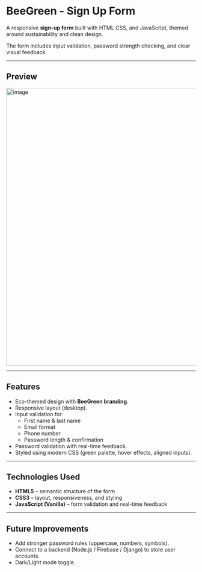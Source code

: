# BeeGreen - Sign Up Form

A responsive **sign-up form** built with HTML CSS, and JavaScript, themed around sustainability and clean design.  

The form includes input validation, password strength checking, and clear visual feedback.

---

## Preview

<img width="1440" height="738" alt="image" src="https://github.com/user-attachments/assets/3b890609-96c8-46c9-bc1b-c78777d357a5" />

---

## Features

- Eco-themed design with **BeeGreen branding**.  
- Responsive layout (desktop).  
- Input validation for:
  - First name & last name
  - Email format
  - Phone number
  - Password length & confirmation
- Password validation with real-time feedback.  
- Styled using modern CSS (green palette, hover effects, aligned inputs).  

---

## Technologies Used

- **HTML5** – semantic structure of the form  
- **CSS3** – layout, responsiveness, and styling  
- **JavaScript (Vanilla)** – form validation and real-time feedback  

---

## Future Improvements

- Add stronger password rules (uppercase, numbers, symbols).
- Connect to a backend (Node.js / Firebase / Django) to store user accounts.
- Dark/Light mode toggle.
